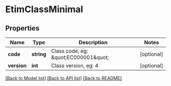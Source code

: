 # EtimClassMinimal

## Properties
Name | Type | Description | Notes
------------ | ------------- | ------------- | -------------
**code** | **string** | Class code, eg: \&quot;EC000001\&quot; | [optional] 
**version** | **int** | Class version, eg: 4 | [optional] 

[[Back to Model list]](../../README.md#documentation-for-models) [[Back to API list]](../../README.md#documentation-for-api-endpoints) [[Back to README]](../../README.md)

